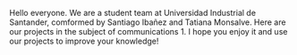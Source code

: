 Hello everyone. We are a student team at Universidad Industrial de Santander, comformed by Santiago Ibañez and Tatiana Monsalve. Here are our projects in the subject of communications 1. 
I hope you enjoy it and use our projects to improve your knowledge!
